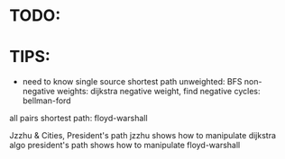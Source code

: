 # TODO:


# TIPS:
- need to know single source shortest path
unweighted: BFS
non-negative weights: dijkstra
negative weight, find negative cycles: bellman-ford

all pairs shortest path: floyd-warshall

Jzzhu & Cities, President's path
jzzhu shows how to manipulate dijkstra algo
president's path shows how to manipulate floyd-warshall

